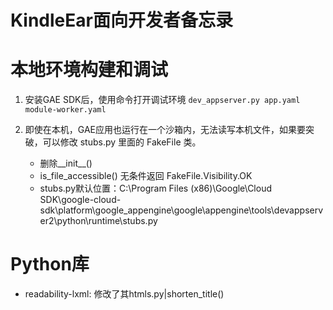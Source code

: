 # KindleEar面向开发者备忘录

# 本地环境构建和调试
  1. 安装GAE SDK后，使用命令打开调试环境
     `dev_appserver.py app.yaml module-worker.yaml`

  2. 即使在本机，GAE应用也运行在一个沙箱内，无法读写本机文件，如果要突破，可以修改 stubs.py 里面的 FakeFile 类。
     * 删除__init__()
     * is_file_accessible() 无条件返回 FakeFile.Visibility.OK
     * stubs.py默认位置：C:\Program Files (x86)\Google\Cloud SDK\google-cloud-sdk\platform\google_appengine\google\appengine\tools\devappserver2\python\runtime\stubs.py

# Python库
* readability-lxml: 修改了其htmls.py|shorten_title()
